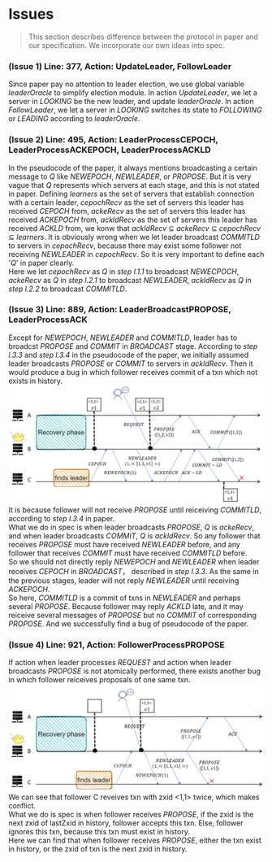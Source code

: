 # Issues

>This section describes difference between the protocol in paper and our specification. We incorporate our own ideas into spec.

### (Issue 1) Line: 377, Action: UpdateLeader, FollowLeader
Since paper pay no attention to leader election, we use global variable *leaderOracle* to simplify election module. In action *UpdateLeader*, we let a server in *LOOKING* be the new leader, and update *leaderOracle*. In action *FollowLeader*, we let a server in *LOOKING* switches its state to *FOLLOWING* or *LEADING* according to *leaderOracle*. 

### (Issue 2) Line: 495, Action: LeaderProcessCEPOCH, LeaderProcessACKEPOCH, LeaderProcessACKLD
In the pseudocode of the paper, it always mentions broadcasting a certain message to *Q* like *NEWEPOCH*, *NEWLEADER*, or *PROPOSE*. But it is very vague that *Q* represents which servers at each stage, and this is not stated in paper. Defining *learners* as the set of servers that establish connection with a certain leader, *cepochRecv* as the set of servers this leader has received *CEPOCH* from, *ackeRecv* as the set of servers this leader has received *ACKEPOCH* from, *ackldRecv* as the set of servers this leader has received *ACKLD* from, we konw that *ackldRecv* ⊆  *ackeRecv* ⊆ *cepochRecv* ⊆ *learners*. It is obviously wrong when we let leader broadcast *COMMITLD* to servers in *cepochRecv*, because there may exist some follower not receiving *NEWLEADER* in *cepochRecv*. So it is very important to define each '*Q*' in paper clearly.  
Here we let *cepochRecv* as *Q* in *step l.1.1* to broadcast *NEWECPOCH*, *ackeRecv* as *Q* in *step l.2.1* to broadcast *NEWLEADER*, *ackldRecv* as *Q* in *step l.2.2* to broadcast *COMMITLD*.

### (Issue 3) Line: 889, Action: LeaderBroadcastPROPOSE, LeaderProcessACK
Except for *NEWEPOCH*, *NEWLEADER* and *COMMITLD*, leader has to broadcst *PROPOSE* and *COMMIT* in *BROADCAST* stage. According to *step l.3.3* and *step l.3.4* in the pseudocode of the paper, we initially assumed leader broadcasts *PROPOSE* or *COMMIT* to servers in *ackldRecv*. Then it would produce a bug in which follower receives commit of a txn which not exists in history.    
![pic_commit_bug](picture/pic_commit_wrong.png)    
It is because follower will not receive *PROPOSE* until reiceiving *COMMITLD*, according to *step l.3.4* in paper.  
What we do in spec is when leader broadcasts *PROPOSE*, *Q* is *ackeRecv*, and when leader broadcasts *COMMIT*, *Q* is *ackldRecv*. So any follower that receives *PROPOSE* must have received *NEWLEADER* before, and any follower that receives *COMMIT* must have received *COMMITLD* before.   
So we should not directly reply *NEWEPOCH* and *NEWLEADER* when leader receives *CEPOCH* in *BROADCAST*， described in *step l.3.3*. As the same in the previous stages, leader will not reply *NEWLEADER* until receiving *ACKEPOCH*.  
So here, *COMMITLD* is a commit of txns in *NEWLEADER* and perhaps several *PROPOSE*. Because follower may reply *ACKLD* late, and it may reiceive several messages of *PROPOSE* but no *COMMIT* of corresponding *PROPOSE*. And we successfully find a bug of pseudocode of the paper.

### (Issue 4) Line: 921, Action: FollowerProcessPROPOSE
If action when leader processes *REQUEST* and action when leader broadcasts *PROPOSE* is not atomically performed, there exists another bug in which follower reiceives proposals of one same txn.  
![pic_double_propose](picture/pic_double_propose.png)  
We can see that follower C reveives txn with zxid <1,1> twice, which makes conflict.  
What we do is spec is when follower receives *PROPOSE*, if the zxid is the next zxid of lastZxid in history, follower accepts this txn. Else, follower ignores this txn, because this txn must exist in history.  
Here we can find that when follower receives *PROPOSE*, either the txn exist in history, or the zxid of txn is the next zxid in history.   

